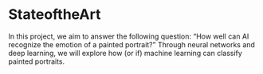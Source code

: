 # StateoftheArt

In this project, we aim to answer the following question: “How well can AI recognize the emotion of a painted portrait?” Through neural networks and deep learning, we will explore how (or if) machine learning can classify painted portraits.
